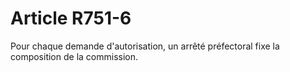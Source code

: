 # Article R751-6

Pour chaque demande d'autorisation, un arrêté préfectoral fixe la composition de la commission.